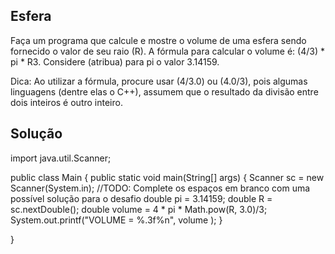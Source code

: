 ## Esfera

Faça um programa que calcule e mostre o volume de uma esfera sendo fornecido o valor de seu raio (R). A fórmula para calcular o volume é: (4/3) * pi * R3. Considere (atribua) para pi o valor 3.14159.

Dica: Ao utilizar a fórmula, procure usar (4/3.0) ou (4.0/3), pois algumas linguagens (dentre elas o C++), assumem que o resultado da divisão entre dois inteiros é outro inteiro.


## Solução

import java.util.Scanner;

public class Main {
    public static void main(String[] args) {
  		Scanner sc = new Scanner(System.in);
 //TODO: Complete os espaços em branco com uma possível solução para o desafio 
  		double pi = 3.14159;
  		double R = sc.nextDouble();
  		double volume =  4   * pi * Math.pow(R, 3.0)/3;
  		System.out.printf("VOLUME = %.3f%n",    volume     );
    }
	
}